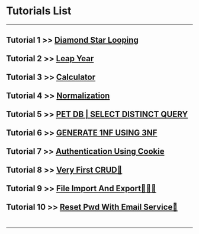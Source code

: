 # Tutorials List
---
 **Tutorial 1** >> [Diamond Star Looping](https://github.com/mtmast/tutorial/tree/tutorial-1) <br> <br>
 **Tutorial 2** >> [Leap Year](https://github.com/mtmast/tutorial/tree/tutorial-2) <br><br> 
 **Tutorial 3** >> [Calculator](https://github.com/mtmast/tutorial/tree/tutorial-3 ) <br> <br>
 **Tutorial 4** >> [Normalization](https://github.com/mtmast/tutorial/tree/tutorial-4) <br> <br>
  **Tutorial 5** >> [PET DB | SELECT DISTINCT QUERY](https://github.com/mtmast/tutorial/tree/tutorial-5) <br> <br>
   **Tutorial 6** >> [GENERATE 1NF USING 3NF](https://github.com/mtmast/tutorial/tree/tutorial-6) <br> <br>
    **Tutorial 7** >> [Authentication Using Cookie](https://github.com/mtmast/tutorial/tree/tutorial-7) <br> <br>
      **Tutorial 8** >> [Very First CRUD🥵](https://github.com/mtmast/tutorial/tree/tutorial-8) <br> <br>
        **Tutorial 9** >> [File Import And Export👨🏻‍💻](https://github.com/mtmast/tutorial/tree/tutorial-9) <br> <br>
        **Tutorial 10** >> [Reset Pwd With Email Service📧](https://github.com/mtmast/tutorial/tree/tutorial-10) <br> <br>
 ---
 ---
 
 

